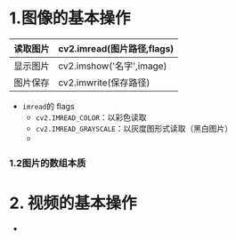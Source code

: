 # 1.图像的基本操作

| 读取图片 | cv2.imread(图片路径,flags) |
| ---- | ---------------------- |
| 显示图片 | cv2.imshow('名字',image) |
| 图片保存 | cv2.imwrite(保存路径)      |

- `imread`的 flags
    - `cv2.IMREAD_COLOR`：以彩色读取
    - `cv2.IMREAD_GRAYSCALE`：以灰度图形式读取（黑白图片）
    - 
### 1.2图片的数组本质

# 2. 视频的基本操作
- 